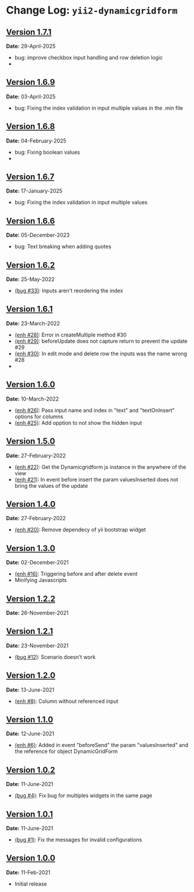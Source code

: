 Change Log: `yii2-dynamicgridform`
=================================
## [Version 1.7.1](https://github.com/caio-brendo/yii2-dynamicgridform/compare/v1.7.0...v1.7.1)

**Date:** 29-April-2025

- bug: improve checkbox input handling and row deletion logic
- 
## [Version 1.6.9](https://github.com/caio-brendo/yii2-dynamicgridform/compare/v1.6.8...v1.6.9)

**Date:** 03-April-2025
- bug: Fixing the index validation in input multiple values in the .min file

## [Version 1.6.8](https://github.com/caio-brendo/yii2-dynamicgridform/compare/v1.6.7...v1.6.8)

**Date:** 04-February-2025
- bug: Fixing boolean values
- 
## [Version 1.6.7](https://github.com/caio-brendo/yii2-dynamicgridform/compare/v1.6.6...v1.6.7)

**Date:** 17-January-2025
- bug: Fixing the index validation in input multiple values

## [Version 1.6.6](https://github.com/caio-brendo/yii2-dynamicgridform/compare/v1.6.5...v1.6.6)

**Date:** 05-December-2023
- bug: Text breaking when adding quotes

## [Version 1.6.2](https://github.com/caio-brendo/yii2-dynamicgridform/compare/v1.6.1...v1.6.2)

**Date:** 25-May-2022
- [(bug #33)](https://github.com/caio-brendo/yii2-dynamicgridform/issues/33): Inputs aren't reordering the index

## [Version 1.6.1](https://github.com/caio-brendo/yii2-dynamicgridform/compare/v1.6.0...v1.6.1)

**Date:** 23-March-2022
- [(enh #28)](https://github.com/caio-brendo/yii2-dynamicgridform/issues/28): Error in createMultiple method #30
- [(enh #29)](https://github.com/caio-brendo/yii2-dynamicgridform/issues/29): beforeUpdate does not capture return to prevent the update #29
- [(enh #30)](https://github.com/caio-brendo/yii2-dynamicgridform/issues/30): In edit mode and delete row the inputs was the name wrong #28
- 
## [Version 1.6.0](https://github.com/caio-brendo/yii2-dynamicgridform/compare/v1.5.0...v1.6.0)

**Date:** 10-March-2022
- [(enh #26)](https://github.com/caio-brendo/yii2-dynamicgridform/issues/26): Pass input name and index in "text" and "textOnInsert" options for columns
- [(enh #25)](https://github.com/caio-brendo/yii2-dynamicgridform/issues/25): Add opption to not show the hidden input

## [Version 1.5.0](https://github.com/caio-brendo/yii2-dynamicgridform/compare/v1.4.0...v1.5.0)

**Date:** 27-February-2022
- [(enh #22)](https://github.com/caio-brendo/yii2-dynamicgridform/issues/22): Get the Dynamicgridform js instance in the anywhere of the view
- [(enh #21)](https://github.com/caio-brendo/yii2-dynamicgridform/issues/21): In event before insert the param valuesInserted does not bring the values of the update

## [Version 1.4.0](https://github.com/caio-brendo/yii2-dynamicgridform/compare/v1.3.0...v1.4.0)

**Date:** 27-February-2022
- [(enh #20)](https://github.com/caio-brendo/yii2-dynamicgridform/issues/20): Remove dependecy of yii bootstrap widget

## [Version 1.3.0](https://github.com/caio-brendo/yii2-dynamicgridform/compare/v1.2.1...v1.3.0)

**Date:** 02-December-2021
- [(enh #16)](https://github.com/caio-brendo/yii2-dynamicgridform/issues/16): Triggering before and after delete event
- Minifying Javascripts

## [Version 1.2.2](https://github.com/caio-brendo/yii2-dynamicgridform/compare/v1.2.1...v1.2.2)

**Date:** 26-November-2021

## [Version 1.2.1](https://github.com/caio-brendo/yii2-dynamicgridform/compare/v1.2.0...v1.2.1)

**Date:** 23-November-2021

- [(bug #12)](https://github.com/caio-brendo/yii2-dynamicgridform/issues/12): Scenario doesn't work

## [Version 1.2.0](https://github.com/caio-brendo/yii2-dynamicgridform/compare/v1.1.0...v1.2.0)

**Date:** 13-June-2021

- [(enh #8)](https://github.com/caio-brendo/yii2-dynamicgridform/issues/8): Column without referenced input

## [Version 1.1.0](https://github.com/caio-brendo/yii2-dynamicgridform/compare/v1.0.2...v1.1.0)

**Date:** 12-June-2021

- [(enh #6)](https://github.com/caio-brendo/yii2-dynamicgridform/issues/6): Added in event "beforeSend" the param "valuesInserted" and the reference for object DynamicGridForm

## [Version 1.0.2](https://github.com/caio-brendo/yii2-dynamicgridform/compare/v1.0.1...v1.0.2)

**Date:** 11-June-2021

- [(bug #4)](https://github.com/caio-brendo/yii2-dynamicgridform/issues/4): Fix bug for multiples widgets in the same page

## [Version 1.0.1](https://github.com/caio-brendo/yii2-dynamicgridform/compare/v1.0.0...v1.0.1) 

**Date:** 11-June-2021

- [(bug #1)](https://github.com/caio-brendo/yii2-dynamicgridform/issues/1): Fix the messages for invalid configurations

## [Version 1.0.0](https://github.com/caio-brendo/yii2-dynamicgridform/releases/tag/v1.0.0)

**Date:** 11-Feb-2021

- Initial release
